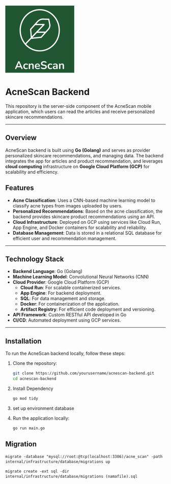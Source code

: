 ![](AcneScanFinal.png)
# AcneScan Backend

This repository is the server-side component of the AcneScan mobile application, which users can read the articles and receive personalized skincare recommendations.

---

## Overview

AcneScan backend is built using **Go (Golang)** and serves as provider personalized skincare recommendations, and managing data. The backend integrates the app for articles and product recommendation, and leverages **cloud computing** infrastructure on **Google Cloud Platform (GCP)** for scalability and efficiency.

## Features

- **Acne Classification**: Uses a CNN-based machine learning model to classify acne types from images uploaded by users.
- **Personalized Recommendations**: Based on the acne classification, the backend provides skincare product recommendations using an API.
- **Cloud Infrastructure**: Deployed on GCP using services like Cloud Run, App Engine, and Docker containers for scalability and reliability.
- **Database Management**: Data is stored in a relational SQL database for efficient user and recommendation management.

---


## Technology Stack

- **Backend Language**: Go (Golang)
- **Machine Learning Model**: Convolutional Neural Networks (CNN)
- **Cloud Provider**: Google Cloud Platform (GCP)
  - **Cloud Run**: For scalable containerized services.
  - **App Engine**: For backend deployment.
  - **SQL**: For data management and storage.
  - **Docker**: For containerization of the application.
  - **Artifact Registry**: For efficient code deployment and versioning.
- **API Framework**: Custom RESTful API developed in Go
- **CI/CD**: Automated deployment using GCP services.

---

## Installation

To run the AcneScan backend locally, follow these steps:

1. Clone the repository:

   ```bash
   git clone https://github.com/yourusername/acnescan-backend.git
   cd acnescan-backend
2. Install Dependency
   ```bash
   go mod tidy

3. set up environment database
   
5. Run the application locally:
      ```bash
      go run main.go

## Migration
```
migrate -database "mysql://root:@tcp(localhost:3306)/acne_scan" -path internal/infrastructure/database/migrations up
```
```
migrate create -ext sql -dir internal/infrastructure/database/migrations (namafile).sql
```
